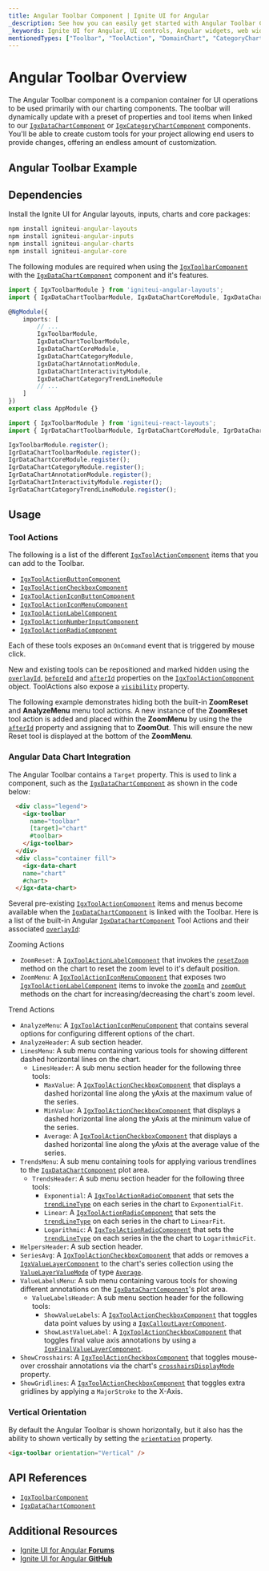 ```yaml
---
title: Angular Toolbar Component | Ignite UI for Angular
_description: See how you can easily get started with Angular Toolbar Component. Compatible with the Data Chart. Extend your .
_keywords: Ignite UI for Angular, UI controls, Angular widgets, web widgets, UI widgets, Angular, Native Angular Components Suite, Native Angular Controls, Native Angular Components Library, Angular Toolbar components, Angular Toolbar controls
mentionedTypes: ["Toolbar", "ToolAction", "DomainChart", "CategoryChart", "XamDataChart"]
---
```


# Angular Toolbar Overview

The Angular Toolbar component is a companion container for UI operations to be used primarily with our charting components. The toolbar will dynamically update with a preset of properties and tool items when linked to our [`IgxDataChartComponent`]({environment:dvApiBaseUrl}/products/ignite-ui-angular/api/docs/typescript/latest/classes/igniteui_angular_charts.igxdatachartcomponent.html) or [`IgxCategoryChartComponent`]({environment:dvApiBaseUrl}/products/ignite-ui-angular/api/docs/typescript/latest/classes/igniteui_angular_charts.igxcategorychartcomponent.html) components. You'll be able to create custom tools for your project allowing end users to provide changes, offering an endless amount of customization.

## Angular Toolbar Example

<code-view style="height: 600px" alt="Angular Toolbar Example"
           data-demos-base-url="{environment:dvDemosBaseUrl}"
                    iframe-src="{environment:dvDemosBaseUrl}/charts/toolbar/actions-built-in-category-chart"
                                                 github-src="charts/toolbar/actions-built-in-category-chart">
</code-view>


## Dependencies

<!-- Angular, WebComponents, React -->

Install the Ignite UI for Angular layouts, inputs, charts and core packages:

```cmd
npm install igniteui-angular-layouts
npm install igniteui-angular-inputs
npm install igniteui-angular-charts
npm install igniteui-angular-core
```

The following modules are required when using the [`IgxToolbarComponent`]({environment:dvApiBaseUrl}/products/ignite-ui-angular/api/docs/typescript/latest/classes/igniteui_angular_layouts.igxtoolbarcomponent.html) with the [`IgxDataChartComponent`]({environment:dvApiBaseUrl}/products/ignite-ui-angular/api/docs/typescript/latest/classes/igniteui_angular_charts.igxdatachartcomponent.html) component and it's features.

```ts
import { IgxToolbarModule } from 'igniteui-angular-layouts';
import { IgxDataChartToolbarModule, IgxDataChartCoreModule, IgxDataChartCategoryModule, IgxDataChartAnnotationModule, IgxDataChartInteractivityModule, IgxDataChartCategoryTrendLineModule  } from 'igniteui-angular-charts';

@NgModule({
    imports: [
        // ...
        IgxToolbarModule,
        IgxDataChartToolbarModule,
        IgxDataChartCoreModule,
        IgxDataChartCategoryModule,
        IgxDataChartAnnotationModule,
        IgxDataChartInteractivityModule,
        IgxDataChartCategoryTrendLineModule
        // ...
    ]
})
export class AppModule {}
```

```ts
import { IgxToolbarModule } from 'igniteui-react-layouts';
import { IgrDataChartToolbarModule, IgrDataChartCoreModule, IgrDataChartCategoryModule, IgrDataChartAnnotationModule, IgrDataChartInteractivityModule, IgrDataChartCategoryTrendLineModule  } from 'igniteui-react-charts';

IgxToolbarModule.register();
IgrDataChartToolbarModule.register();
IgrDataChartCoreModule.register();
IgrDataChartCategoryModule.register();
IgrDataChartAnnotationModule.register();
IgrDataChartInteractivityModule.register();
IgrDataChartCategoryTrendLineModule.register();
```

<!-- end:Angular, WebComponents, React -->

## Usage

### Tool Actions

The following is a list of the different [`IgxToolActionComponent`]({environment:dvApiBaseUrl}/products/ignite-ui-angular/api/docs/typescript/latest/classes/igniteui_angular_layouts.igxtoolactioncomponent.html) items that you can add to the Toolbar.

*   [`IgxToolActionButtonComponent`]({environment:dvApiBaseUrl}/products/ignite-ui-angular/api/docs/typescript/latest/classes/igniteui_angular_layouts.igxtoolactionbuttoncomponent.html)
*   [`IgxToolActionCheckboxComponent`]({environment:dvApiBaseUrl}/products/ignite-ui-angular/api/docs/typescript/latest/classes/igniteui_angular_layouts.igxtoolactioncheckboxcomponent.html)
*   [`IgxToolActionIconButtonComponent`]({environment:dvApiBaseUrl}/products/ignite-ui-angular/api/docs/typescript/latest/classes/igniteui_angular_layouts.igxtoolactioniconbuttoncomponent.html)
*   [`IgxToolActionIconMenuComponent`]({environment:dvApiBaseUrl}/products/ignite-ui-angular/api/docs/typescript/latest/classes/igniteui_angular_layouts.igxtoolactioniconmenucomponent.html)
*   [`IgxToolActionLabelComponent`]({environment:dvApiBaseUrl}/products/ignite-ui-angular/api/docs/typescript/latest/classes/igniteui_angular_layouts.igxtoolactionlabelcomponent.html)
*   [`IgxToolActionNumberInputComponent`]({environment:dvApiBaseUrl}/products/ignite-ui-angular/api/docs/typescript/latest/classes/igniteui_angular_layouts.igxtoolactionnumberinputcomponent.html)
*   [`IgxToolActionRadioComponent`]({environment:dvApiBaseUrl}/products/ignite-ui-angular/api/docs/typescript/latest/classes/igniteui_angular_layouts.igxtoolactionradiocomponent.html)

Each of these tools exposes an `OnCommand` event that is triggered by mouse click.

New and existing tools can be repositioned and marked hidden using the [`overlayId`]({environment:dvApiBaseUrl}/products/ignite-ui-angular/api/docs/typescript/latest/classes/igniteui_angular_layouts.igxtoolactioncomponent.html#overlayid), [`beforeId`]({environment:dvApiBaseUrl}/products/ignite-ui-angular/api/docs/typescript/latest/classes/igniteui_angular_layouts.igxtoolactioncomponent.html#beforeid) and [`afterId`]({environment:dvApiBaseUrl}/products/ignite-ui-angular/api/docs/typescript/latest/classes/igniteui_angular_layouts.igxtoolactioncomponent.html#afterid) properties on the [`IgxToolActionComponent`]({environment:dvApiBaseUrl}/products/ignite-ui-angular/api/docs/typescript/latest/classes/igniteui_angular_layouts.igxtoolactioncomponent.html) object. ToolActions also expose a [`visibility`]({environment:dvApiBaseUrl}/products/ignite-ui-angular/api/docs/typescript/latest/classes/igniteui_angular_layouts.igxtoolactioncomponent.html#visibility) property.

The following example demonstrates hiding both the built-in **ZoomReset** and **AnalyzeMenu** menu tool actions. A new instance of the **ZoomReset** tool action is added and placed within the **ZoomMenu** by using the the [`afterId`]({environment:dvApiBaseUrl}/products/ignite-ui-angular/api/docs/typescript/latest/classes/igniteui_angular_layouts.igxtoolactioncomponent.html#afterid) property and assigning that to **ZoomOut**. This will ensure the new Reset tool is displayed at the bottom of the **ZoomMenu**.

<code-view style="height: 600px" alt="Angular Toolbar Example"
           data-demos-base-url="{environment:dvDemosBaseUrl}"
                    iframe-src="{environment:dvDemosBaseUrl}/charts/toolbar/layout-actions-for-data-chart"
                                                 github-src="charts/toolbar/layout-actions-for-data-chart">
</code-view>


### Angular Data Chart Integration

The Angular Toolbar contains a `Target` property. This is used to link a component, such as the [`IgxDataChartComponent`]({environment:dvApiBaseUrl}/products/ignite-ui-angular/api/docs/typescript/latest/classes/igniteui_angular_charts.igxdatachartcomponent.html) as shown in the code below:

```html
  <div class="legend">
    <igx-toolbar
      name="toolbar"
      [target]="chart"
      #toolbar>
    </igx-toolbar>
  </div>
  <div class="container fill">
    <igx-data-chart
    name="chart"
    #chart>
  </igx-data-chart>
```

Several pre-existing [`IgxToolActionComponent`]({environment:dvApiBaseUrl}/products/ignite-ui-angular/api/docs/typescript/latest/classes/igniteui_angular_layouts.igxtoolactioncomponent.html) items and menus become available when the [`IgxDataChartComponent`]({environment:dvApiBaseUrl}/products/ignite-ui-angular/api/docs/typescript/latest/classes/igniteui_angular_charts.igxdatachartcomponent.html) is linked with the Toolbar. Here is a list of the built-in Angular [`IgxDataChartComponent`]({environment:dvApiBaseUrl}/products/ignite-ui-angular/api/docs/typescript/latest/classes/igniteui_angular_charts.igxdatachartcomponent.html) Tool Actions and their associated [`overlayId`]({environment:dvApiBaseUrl}/products/ignite-ui-angular/api/docs/typescript/latest/classes/igniteui_angular_layouts.igxtoolactioncomponent.html#overlayid):

Zooming Actions

*   `ZoomReset`: A [`IgxToolActionLabelComponent`]({environment:dvApiBaseUrl}/products/ignite-ui-angular/api/docs/typescript/latest/classes/igniteui_angular_layouts.igxtoolactionlabelcomponent.html) that invokes the [`resetZoom`]({environment:dvApiBaseUrl}/products/ignite-ui-angular/api/docs/typescript/latest/classes/igniteui_angular_charts.igxdomainchartcomponent.html#resetzoom) method on the chart to reset the zoom level to it's default position.
*   `ZoomMenu`: A [`IgxToolActionIconMenuComponent`]({environment:dvApiBaseUrl}/products/ignite-ui-angular/api/docs/typescript/latest/classes/igniteui_angular_layouts.igxtoolactioniconmenucomponent.html) that exposes two [`IgxToolActionLabelComponent`]({environment:dvApiBaseUrl}/products/ignite-ui-angular/api/docs/typescript/latest/classes/igniteui_angular_layouts.igxtoolactionlabelcomponent.html) items to invoke the [`zoomIn`]({environment:dvApiBaseUrl}/products/ignite-ui-angular/api/docs/typescript/latest/classes/igniteui_angular_charts.igxdomainchartcomponent.html#zoomin) and [`zoomOut`]({environment:dvApiBaseUrl}/products/ignite-ui-angular/api/docs/typescript/latest/classes/igniteui_angular_charts.igxdomainchartcomponent.html#zoomout) methods on the chart for increasing/decreasing the chart's zoom level.

Trend Actions

*   `AnalyzeMenu`: A [`IgxToolActionIconMenuComponent`]({environment:dvApiBaseUrl}/products/ignite-ui-angular/api/docs/typescript/latest/classes/igniteui_angular_layouts.igxtoolactioniconmenucomponent.html) that contains several options for configuring different options of the chart.
*   `AnalyzeHeader`: A sub section header.
*   `LinesMenu`: A sub menu containing various tools for showing different dashed horizontal lines on the chart.
    *   `LinesHeader`: A sub menu section header for the following three tools:
        *   `MaxValue`: A [`IgxToolActionCheckboxComponent`]({environment:dvApiBaseUrl}/products/ignite-ui-angular/api/docs/typescript/latest/classes/igniteui_angular_layouts.igxtoolactioncheckboxcomponent.html) that displays a dashed horizontal line along the yAxis at the maximum value of the series.
        *   `MinValue`: A [`IgxToolActionCheckboxComponent`]({environment:dvApiBaseUrl}/products/ignite-ui-angular/api/docs/typescript/latest/classes/igniteui_angular_layouts.igxtoolactioncheckboxcomponent.html) that displays a dashed horizontal line along the yAxis at the minimum value of the series.
        *   `Average`:  A [`IgxToolActionCheckboxComponent`]({environment:dvApiBaseUrl}/products/ignite-ui-angular/api/docs/typescript/latest/classes/igniteui_angular_layouts.igxtoolactioncheckboxcomponent.html) that displays a dashed horizontal line along the yAxis at the average value of the series.
*   `TrendsMenu`: A sub menu containing tools for applying various trendlines to the [`IgxDataChartComponent`]({environment:dvApiBaseUrl}/products/ignite-ui-angular/api/docs/typescript/latest/classes/igniteui_angular_charts.igxdatachartcomponent.html) plot area.
    *   `TrendsHeader`: A sub menu section header for the following three tools:
        *   `Exponential`: A [`IgxToolActionRadioComponent`]({environment:dvApiBaseUrl}/products/ignite-ui-angular/api/docs/typescript/latest/classes/igniteui_angular_layouts.igxtoolactionradiocomponent.html) that sets the [`trendLineType`]({environment:dvApiBaseUrl}/products/ignite-ui-angular/api/docs/typescript/latest/classes/igniteui_angular_charts.igxdomainchartcomponent.html#trendlinetype) on each series in the chart to `ExponentialFit`.
        *   `Linear`: A [`IgxToolActionRadioComponent`]({environment:dvApiBaseUrl}/products/ignite-ui-angular/api/docs/typescript/latest/classes/igniteui_angular_layouts.igxtoolactionradiocomponent.html) that sets the [`trendLineType`]({environment:dvApiBaseUrl}/products/ignite-ui-angular/api/docs/typescript/latest/classes/igniteui_angular_charts.igxdomainchartcomponent.html#trendlinetype) on each series in the chart to `LinearFit`.
        *   `Logarithmic`: A [`IgxToolActionRadioComponent`]({environment:dvApiBaseUrl}/products/ignite-ui-angular/api/docs/typescript/latest/classes/igniteui_angular_layouts.igxtoolactionradiocomponent.html) that sets the [`trendLineType`]({environment:dvApiBaseUrl}/products/ignite-ui-angular/api/docs/typescript/latest/classes/igniteui_angular_charts.igxdomainchartcomponent.html#trendlinetype) on each series in the the chart to `LogarithmicFit`.
*   `HelpersHeader`: A sub section header.
*   `SeriesAvg`: A [`IgxToolActionCheckboxComponent`]({environment:dvApiBaseUrl}/products/ignite-ui-angular/api/docs/typescript/latest/classes/igniteui_angular_layouts.igxtoolactioncheckboxcomponent.html) that adds or removes a [`IgxValueLayerComponent`]({environment:dvApiBaseUrl}/products/ignite-ui-angular/api/docs/typescript/latest/classes/igniteui_angular_charts.igxvaluelayercomponent.html) to the chart's series collection using the [`ValueLayerValueMode`]({environment:dvApiBaseUrl}/products/ignite-ui-angular/api/docs/typescript/latest/enums/NaNvaluelayervaluemode.html) of type [`Average`]({environment:dvApiBaseUrl}/products/ignite-ui-angular/api/docs/typescript/latest/enums/NaNvaluelayervaluemode.html#average).
*   `ValueLabelsMenu`: A sub menu containing varous tools for showing different annotations on the [`IgxDataChartComponent`]({environment:dvApiBaseUrl}/products/ignite-ui-angular/api/docs/typescript/latest/classes/igniteui_angular_charts.igxdatachartcomponent.html)'s plot area.
    *   `ValueLabelsHeader`: A sub menu section header for the following tools:
        *   `ShowValueLabels`: A [`IgxToolActionCheckboxComponent`]({environment:dvApiBaseUrl}/products/ignite-ui-angular/api/docs/typescript/latest/classes/igniteui_angular_layouts.igxtoolactioncheckboxcomponent.html) that toggles data point values by using a [`IgxCalloutLayerComponent`]({environment:dvApiBaseUrl}/products/ignite-ui-angular/api/docs/typescript/latest/classes/igniteui_angular_charts.igxcalloutlayercomponent.html).
        *   `ShowLastValueLabel`: A [`IgxToolActionCheckboxComponent`]({environment:dvApiBaseUrl}/products/ignite-ui-angular/api/docs/typescript/latest/classes/igniteui_angular_layouts.igxtoolactioncheckboxcomponent.html) that toggles final value axis annotations by using a [`IgxFinalValueLayerComponent`]({environment:dvApiBaseUrl}/products/ignite-ui-angular/api/docs/typescript/latest/classes/igniteui_angular_charts.igxfinalvaluelayercomponent.html).
*   `ShowCrosshairs`: A [`IgxToolActionCheckboxComponent`]({environment:dvApiBaseUrl}/products/ignite-ui-angular/api/docs/typescript/latest/classes/igniteui_angular_layouts.igxtoolactioncheckboxcomponent.html) that toggles mouse-over crosshair annotations via the chart's [`crosshairsDisplayMode`]({environment:dvApiBaseUrl}/products/ignite-ui-angular/api/docs/typescript/latest/classes/igniteui_angular_charts.igxdomainchartcomponent.html#crosshairsdisplaymode) property.
*   `ShowGridlines`: A [`IgxToolActionCheckboxComponent`]({environment:dvApiBaseUrl}/products/ignite-ui-angular/api/docs/typescript/latest/classes/igniteui_angular_layouts.igxtoolactioncheckboxcomponent.html) that toggles extra gridlines by applying a `MajorStroke` to the X-Axis.

### Vertical Orientation

By default the Angular Toolbar is shown horizontally, but it also has the ability to shown vertically by setting the [`orientation`]({environment:dvApiBaseUrl}/products/ignite-ui-angular/api/docs/typescript/latest/classes/igniteui_angular_layouts.igxtoolbarcomponent.html#orientation) property.

```html
<igx-toolbar orientation="Vertical" />
```

<!-- The following example demonstrates the vertical orientation of the Angular Toolbar.
`sample="/charts/toolbar/layout-in-vertical-orientation", height="600", alt="Angular Verical Orientation"` -->

<!-- ## Styling/Theming

The icon component can be styled by using it's `BaseTheme` property directly to the `Toolbar`.

```html
<igx-toolbar baseTheme="SlingshotDark" />
```

```html
<igc-toolbar base-theme="SlingshotDark" />
```

```razor
<IgbToolbar BaseTheme="BaseControlTheme.SlingshotDark" />
```

```tsx
<IgrToolbar baseTheme="SlingshotDark" />
```

<!-- The following example demonstrates the various theme options that can be applied.
`sample="/charts/toolbar/theming", height="600", alt="Angular Toolbar Styling/Theming"` -->

## API References

*   [`IgxToolbarComponent`]({environment:dvApiBaseUrl}/products/ignite-ui-angular/api/docs/typescript/latest/classes/igniteui_angular_layouts.igxtoolbarcomponent.html)
*   [`IgxDataChartComponent`]({environment:dvApiBaseUrl}/products/ignite-ui-angular/api/docs/typescript/latest/classes/igniteui_angular_charts.igxdatachartcomponent.html)

## Additional Resources

*   [Ignite UI for Angular **Forums**](https://www.infragistics.com/community/forums/f/ignite-ui-for-angular)
*   [Ignite UI for Angular **GitHub**](https://github.com/IgniteUI/igniteui-angular)

